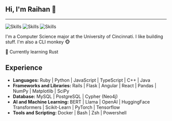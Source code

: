 ## Hi, I'm Raihan :robot:
---

![Skills](https://skills-icons.vercel.app/api/icons?i=python,ruby,flask,js,ts,cpp,java,reactjs)
![Skills](https://skills-icons.vercel.app/api/icons?i=nextjs,angular,pytorch,tensorflow,docker,mysql,postgresql,graphql)
![Skills](https://skills-icons.vercel.app/api/icons?i=neo4j,streamlit,huggingface,vim,bash,powershell,)
  <!-- <a href="https://skillicons.dev">
    <img src="https://skillicons.dev/icons?i=py,ruby,javascript,typescript,cpp,java,rails,flask,pytorch,tensorflow,angular,react,docker,mysql,postgres,graphql&perline=25"/>
    <img src="https://user-images.githubusercontent.com/25181517/182884027-02cf00e4-6ac5-49a8-816d-3287a26bc5b4.png" width="48" />
  </a> -->

<!-- [![Raihan's GitHub stats](https://github-readme-stats.vercel.app/api?username=rai1975)](https://github.com/rai1975/github-readme-stats) -->

I'm a Computer Science major at the University of Cincinnati. I like building stuff. I'm also a CLI monkey 🐵

:rocket: Currently learning Rust

## Experience
- **Languages:** Ruby | Python | JavaScript | TypeScript | C++ | Java
- **Frameworks and Libraries:** Rails | Flask | Angular | React | Pandas | NumPy | Matplotlib | SciPy
- **Database:** MySQL | PostgreSQL | Cypher (Neo4j)
- **AI and Machine Learning:** BERT | Llama | OpenAI | HuggingFace Transformers | Scikit-Learn | PyTorch | Tensorflow
- **Tools and Scripting:** Docker | Bash | Zsh | Powershell
<!--
**Rai1975/Rai1975** is a ✨ _special_ ✨ repository because its `README.md` (this file) appears on your GitHub profile.

Here are some ideas to get you started:

- 🔭 I’m currently working on ...
- 🌱 I’m currently learning ...
- 👯 I’m looking to collaborate on ...
- 🤔 I’m looking for help with ...
- 💬 Ask me about ...
- 📫 How to reach me: ...
- 😄 Pronouns: ...
- ⚡ Fun fact: ...
-->
